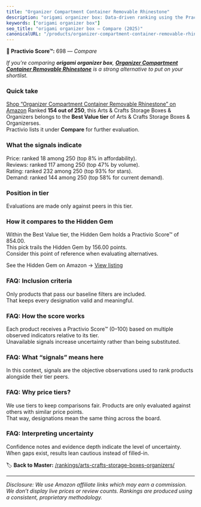 ```yaml
---
title: "Organizer Compartment Container Removable Rhinestone"
description: "origami organizer box: Data-driven ranking using the Practivio Score™. Positioned by quality, value, demand, findability, momentum."
keywords: ["origami organizer box"]
seo_title: "origami organizer box — Compare (2025)"
canonicalURL: "/products/organizer-compartment-container-removable-rhinestone-B0B58SRQC3/"
---
```


**🛒 Practivio Score™:** 698 — _Compare_


*If you're comparing **origami organizer box**, **[Organizer Compartment Container Removable Rhinestone](https://www.amazon.com/dp/B0B58SRQC3?tag=practivio-20)** is a strong alternative to put on your shortlist.*
### Quick take
[Shop “Organizer Compartment Container Removable Rhinestone” on Amazon](https://www.amazon.com/dp/B0B58SRQC3?tag=practivio-20)
Ranked **154 out of 250**, this Arts & Crafts Storage Boxes & Organizers belongs to the **Best Value tier** of Arts & Crafts Storage Boxes & Organizerses.  
Practivio lists it under **Compare** for further evaluation.

### What the signals indicate
Price: ranked 18 among 250 (top 8% in affordability).  
Reviews: ranked 117 among 250 (top 47% by volume).  
Rating: ranked 232 among 250 (top 93% for stars).  
Demand: ranked 144 among 250 (top 58% for current demand).

### Position in tier
Evaluations are made only against peers in this tier.

### How it compares to the Hidden Gem
Within the Best Value tier, the Hidden Gem holds a Practivio Score™ of 854.00.  
This pick trails the Hidden Gem by 156.00 points.  
Consider this point of reference when evaluating alternatives.  

See the Hidden Gem on Amazon → [View listing](https://www.amazon.com/dp/B088K3FQ7W?tag=practivio-20)

### FAQ: Inclusion criteria
Only products that pass our baseline filters are included.  
That keeps every designation valid and meaningful.

### FAQ: How the score works
Each product receives a Practivio Score™ (0–100) based on multiple observed indicators relative to its tier.  
Unavailable signals increase uncertainty rather than being substituted.

### FAQ: What “signals” means here
In this context, signals are the objective observations used to rank products alongside their tier peers.

### FAQ: Why price tiers?
We use tiers to keep comparisons fair. Products are only evaluated against others with similar price points.  
That way, designations mean the same thing across the board.

### FAQ: Interpreting uncertainty
Confidence notes and evidence depth indicate the level of uncertainty.  
When gaps exist, results lean cautious instead of filled-in.

<!-- Missing template for Compare/CompareWithinPriceClass -->


🏷️ **Back to Master:** [/rankings/arts-crafts-storage-boxes-organizers/](/rankings/arts-crafts-storage-boxes-organizers/)

---
_Disclosure: We use Amazon affiliate links which may earn a commission. We don’t display live prices or review counts. Rankings are produced using a consistent, proprietary methodology._
